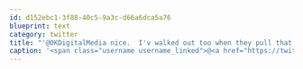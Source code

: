 ```yaml
---
id: d152ebc1-3f88-40c5-9a3c-d66a6dca5a76
blueprint: text
category: twitter
title: "'@OKDigitalMedia nice.  I'v walked out too when they pull that. That last minute cash grab is so sleazy"
caption: '<span class="username username_linked">@<a href="https://twitter.com/OKDigitalMedia" title="John Thiessen">OKDigitalMedia</a></span> nice.  I''v walked out too when they pull that. That last minute cash grab is so sleazy'
---
```

